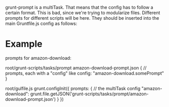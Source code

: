 grunt-prompt is a multiTask. That means that the config has to follow a certain format. This is bad, since we're trying to modularize files.
Different prompts for different scripts will be here.
They should be inserted into the main Gruntfile.js config as follows:

# Example
prompts for amazon-download:

root/grunt-scripts/tasks/prompt
amazon-download-prompt.json
{
    // prompts, each with a "config" like config: "amazon-download.somePrompt"
}

root/gulfile.js
grunt.configInit({
    prompts: { // the multiTask config
        "amazon-download": grunt.file.getJSON('grunt-scripts/tasks/prompt/amazon-download-prompt.json')
    }
})
